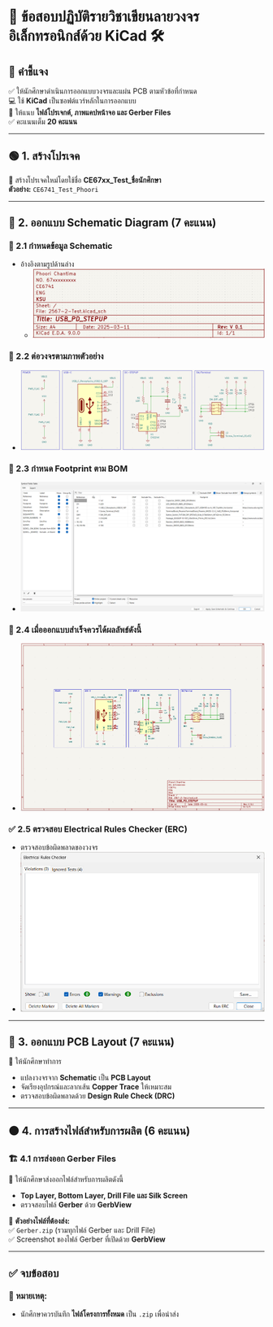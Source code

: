 # 🚀 ข้อสอบปฏิบัติรายวิชาเขียนลายวงจรอิเล็กทรอนิกส์ด้วย KiCad 🛠️

## 📌 คำชี้แจง  
✅ ให้นักศึกษาดำเนินการออกแบบวงจรและแผ่น PCB ตามหัวข้อที่กำหนด  
💻 ใช้ **KiCad** เป็นซอฟต์แวร์หลักในการออกแบบ  
📜 ให้แนบ **ไฟล์โปรเจกต์, ภาพแคปหน้าจอ และ Gerber Files**  
✅ คะแนนเต็ม **20 คะแนน**  

---

## 🟢 1. สร้างโปรเจค  
📌 สร้างโปรเจคใหม่โดยใช้ชื่อ **CE67xx_Test_ชื่อนักศึกษา**  
**ตัวอย่าง:** `CE6741_Test_Phoori`  

---

## 🔵 2. ออกแบบ Schematic Diagram (7 คะแนน)  

### 📝 2.1 กำหนดข้อมูล Schematic  
- อ้างอิงตามรูปด้านล่าง  
  - ![sch-info](imgs/sch-info.png)  

### 📡 2.2 ต่อวงจรตามภาพตัวอย่าง  
- ![sch-zoom](imgs/sch-zoom.png)  

### 🔧 2.3 กำหนด Footprint ตาม BOM  
- ![bom](imgs/bom.png)  

### 🎯 2.4 เมื่อออกแบบสำเร็จควรได้ผลลัพธ์ดังนี้  
- ![sch](imgs/sch.png)  

### ✅ 2.5 ตรวจสอบ Electrical Rules Checker (ERC)  
- ตรวจสอบข้อผิดพลาดของวงจร  
- ![sch-check](imgs/sch-check.png)  

---

## 🔵 3. ออกแบบ PCB Layout (7 คะแนน)  
📌 ให้นักศึกษาทำการ  
- แปลงวงจรจาก **Schematic** เป็น **PCB Layout**  
- จัดเรียงอุปกรณ์และลากเส้น **Copper Trace** ให้เหมาะสม  
- ตรวจสอบข้อผิดพลาดด้วย **Design Rule Check (DRC)**  

---

## 🟠 4. การสร้างไฟล์สำหรับการผลิต (6 คะแนน)  

### 🏗 4.1 การส่งออก Gerber Files  
📌 ให้นักศึกษาส่งออกไฟล์สำหรับการผลิตดังนี้  
- **Top Layer, Bottom Layer, Drill File และ Silk Screen**  
- ตรวจสอบไฟล์ **Gerber** ด้วย **GerbView**  

📌 **ตัวอย่างไฟล์ที่ต้องส่ง:**  
✅ `Gerber.zip` (รวมทุกไฟล์ Gerber และ Drill File)  
✅ Screenshot ของไฟล์ Gerber ที่เปิดด้วย **GerbView**  

---

## ✅ จบข้อสอบ  

### 📌 หมายเหตุ:  
- นักศึกษาควรบันทึก **ไฟล์โครงการทั้งหมด** เป็น `.zip` เพื่อนำส่ง  
